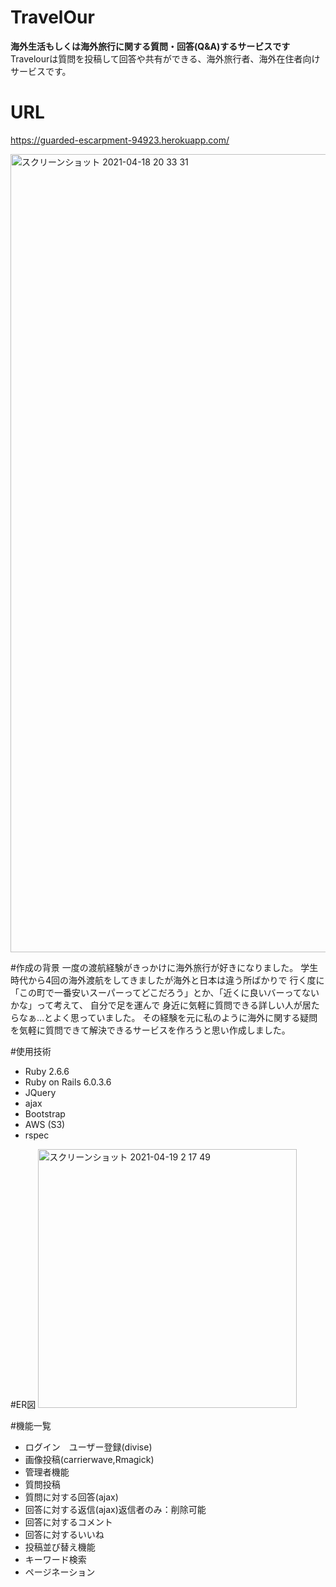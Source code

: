 # TravelOur

**海外生活もしくは海外旅行に関する質問・回答(Q&A)するサービスです**
Travelourは質問を投稿して回答や共有ができる、海外旅行者、海外在住者向けサービスです。

# URL
https://guarded-escarpment-94923.herokuapp.com/

<img width="1277" alt="スクリーンショット 2021-04-18 20 33 31" src="https://user-images.githubusercontent.com/73025214/115144062-7f31d980-a085-11eb-9636-ec7aefdb5b2c.png">

#作成の背景
一度の渡航経験がきっかけに海外旅行が好きになりました。
学生時代から4回の海外渡航をしてきましたが海外と日本は違う所ばかりで
行く度に「この町で一番安いスーパーってどこだろう」とか、「近くに良いバーってないかな」って考えて、
自分で足を運んで
身近に気軽に質問できる詳しい人が居たらなぁ…とよく思っていました。
その経験を元に私のように海外に関する疑問を気軽に質問できて解決できるサービスを作ろうと思い作成しました。

#使用技術
* Ruby 2.6.6
* Ruby on Rails 6.0.3.6
* JQuery
* ajax
* Bootstrap
* AWS (S3)
* rspec

#ER図
<img width="414" alt="スクリーンショット 2021-04-19 2 17 49" src="https://user-images.githubusercontent.com/73025214/115154406-a7393100-a0b5-11eb-917a-1a2f516f0070.png">

#機能一覧
* ログイン　ユーザー登録(divise)
* 画像投稿(carrierwave,Rmagick)
* 管理者機能
* 質問投稿
* 質問に対する回答(ajax)
* 回答に対する返信(ajax)返信者のみ：削除可能
* 回答に対するコメント　
* 回答に対するいいね
* 投稿並び替え機能
* キーワード検索
* ページネーション

